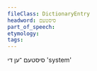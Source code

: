 ```yaml
---
fileClass: DictionaryEntry
headword: סיסטעם
part_of_speech: 
etymology: 
tags: 
---
```

סיסטעם
־ען
די
'system'

